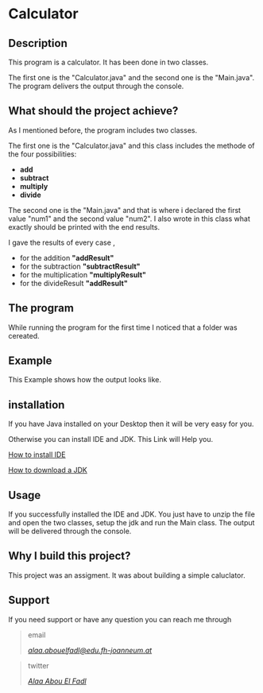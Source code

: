 # Calculator

## Description
This program is a calculator.
It has been done in two classes. 

The first one is the "Calculator.java" and 
the second one is the "Main.java".
The program delivers the output through the console.

## What should the project achieve?
As I mentioned before, the program includes 
two classes. 

The first one is the "Calculator.java" 
and this class includes the methode of
the four possibilities:
- **add**
- **subtract**
- **multiply**
- **divide**

The second one is the "Main.java"
and that is where i declared the first 
value "num1" and the second value "num2".
I also wrote in this class what exactly 
should be printed with the end results. 

I gave the results of every case ,

- for the  addition **"addResult"** 
- for the  subtraction **"subtractResult"**
- for the  multiplication **"multiplyResult"**
- for the  divideResult **"addResult"**

## The program
While running the program for the first time I noticed that a folder was cereated.




## Example
This Example shows how the output looks like.



## installation
If you have Java installed on your Desktop
then it will be very easy for you.

Otherwise you can install IDE and JDK.
This Link will Help you.

[How to install IDE](https://www.geeksforgeeks.org/step-by-step-guide-to-install-intellij-idea/)

[How to download a JDK](https://www.jetbrains.com/idea/guide/tips/download-jdk/)

## Usage 
If you successfully installed the IDE and JDK.
You just have to unzip the file and open the 
two classes, setup the jdk and run the Main class.
The output will be delivered through the console.

## Why I build this project?
This project was an assigment. It was about
building a simple caluclator.

## Support
If you need support or have any question
you can reach me through
>email
>
>[*alaa.abouelfadl@edu.fh-joanneum.at*](https://elearning.fh-joanneum.at/user/profile.php)

>twitter
>
>[*Alaa Abou El Fadl*](https://twitter.com/Alaa__Khairy)